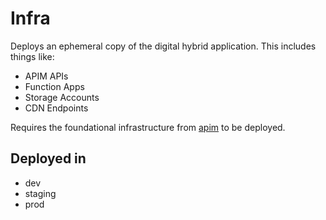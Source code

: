# Infra
Deploys an ephemeral copy of the digital hybrid application. This includes things like:
- APIM APIs
- Function Apps
- Storage Accounts
- CDN Endpoints

Requires the foundational infrastructure from [apim](../apim) to be deployed.

## Deployed in
- dev
- staging
- prod
